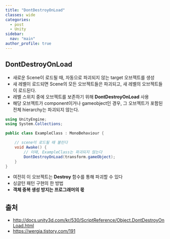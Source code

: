 ```yaml
---
title: "DontDestroyOnLoad"
classes: wide
categories: 
  - post
  - Unity
sidebar:
  nav: "main"
author_profile: true
---
```

  
## DontDestroyOnLoad
* 새로운 Scene이 로드될 때, 자동으로 파괴되지 않는 target 오브젝트를 생성
* 새 레벨이 로드되면 Scene의 모든 오브젝트들은 파괴되고, 새 레벨의 오브젝트들이 로드된다.
* 레벨 스위치 중에 오브젝트를 보존하기 위해 **DontDestroyOnLoad** 사용
* 해당 오브젝트가 component이거나 gameobject인 경우, 그 오브젝트가 포함된 전체 hierarchy는 파괴되지 않는다.

```csharp
using UnityEngine;
using System.Collections;

public class ExampleClass : MonoBehaviour {

    // scene이 로드될 때 불린다
    void Awake() {
        // 이때, ExampleClass는 파괴되지 않는다
        DontDestroyOnLoad(transform.gameObject);
    }
}
```
* 여전히 이 오브젝트는 **Destroy** 함수를 통해 파괴할 수 있다
* 싱글턴 패턴 구현의 한 방법
* **객체 중복 생성 방지는 프로그래머의 몫**

## 출처
* <http://docs.unity3d.com/kr/530/ScriptReference/Object.DontDestroyOnLoad.html>
* <https://wergia.tistory.com/191>